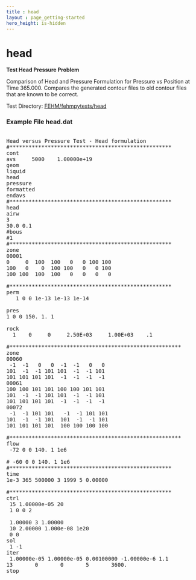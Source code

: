 ```yaml
---
title : head
layout : page_getting-started
hero_height: is-hidden
---
```


# head

**Test Head Pressure Problem**

Comparison of Head and Pressure Formulation for Pressure vs Position at Time  365.000.
Compares the generated contour files to old contour files that are known to be correct. 

Test Directory: [FEHM/fehmpytests/head](https://github.com/lanl/FEHM/tree/master/fehmpytests/head)


### Example File head.dat
<pre>

Head versus Pressure Test - Head formulation
#***************************************************
cont 
avs     5000    1.00000e+19
geom
liquid 
head
pressure
formatted 
endavs
#***************************************************
head
airw
3
30.0 0.1
#bous
#1
#***************************************************
zone
00001 
0     0  100  100   0   0 100 100
100   0    0  100 100   0   0 100
100 100  100  100   0   0   0   0

#***************************************************
perm
   1 0 0 1e-13 1e-13 1e-14

pres
1 0 0 150. 1. 1

rock                              
  1    0     0     2.50E+03     1.00E+03    .1     

#******************************************************
zone
00060
 -1  -1   0   0  -1  -1   0   0
101  -1  -1 101 101  -1  -1 101
101 101 101 101  -1  -1  -1  -1
00061
100 100 101 101 100 100 101 101
101  -1  -1 101 101  -1  -1 101
101 101 101 101  -1  -1  -1  -1 
00072
 -1  -1 101 101   -1  -1 101 101 
101  -1  -1 101  101  -1  -1 101
101 101 101 101  100 100 100 100 

#******************************************************
flow
 -72 0 0 140. 1 1e6

# -60 0 0 140. 1 1e6
#***************************************************
time
1e-3 365 500000 3 1999 5 0.00000
 
#***************************************************
ctrl
 15 1.00000e-05 20
 1 0 0 2

 1.00000 3 1.00000
 10 2.00000 1.000e-08 1e20
 0 0
sol
 1 -1
iter
 1.00000e-05 1.00000e-05 0.00100000 -1.00000e-6 1.1
13       0       0       5       3600.
stop

</pre>
